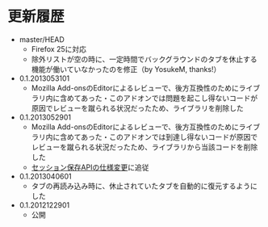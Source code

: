 # 更新履歴

 - master/HEAD
   * Firefox 25に対応
   * 除外リストが空の時に、一定時間でバックグラウンドのタブを休止する機能が働いていなかったのを修正（by YosukeM, thanks!）
 - 0.1.2013053101
   * Mozilla Add-onsのEditorによるレビューで、後方互換性のためにライブラリ内に含めてあった・このアドオンでは問題を起こし得ないコードが原因でレビューを蹴られる状況だったため、ライブラリを削除した
 - 0.1.2013052901
   * Mozilla Add-onsのEditorによるレビューで、後方互換性のためにライブラリ内に含めてあった・このアドオンでは到達し得ないコードが原因でレビューを蹴られる状況だったため、ライブラリから当該コードを削除した
   * [セッション保存APIの仕様変更](http://dutherenverseauborddelatable.wordpress.com/2013/05/23/add-on-breakage-continued-list-of-add-ons-that-will-probably-be-affected/)に追従
 - 0.1.2013040601
   * タブの再読み込み時に、休止されていたタブを自動的に復元するようにした
 - 0.1.2012122901
   * 公開

